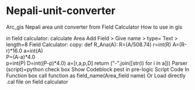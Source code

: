 # Nepali-unit-converter
Arc_gis Nepali area unit converter from Field Calculator
How to use in gis 

in field calculator:
calculate Area 
Add Field > Give name > type= Text >  length=8
Field Calculator:
copy:
def R_Ana(A):
    R=(A/508.74)
    r=int(R)
    A=(R-r)*16.0
    a=int(A)    
    P=(A-a)*4.0    
    p=int(P)
    D=int((P-p)*4.0)
    a=[r,a,p,D]
    return ("-".join([str(i) for i in a]))
Parser (script)=python
check box Show Codeblock
pest in pre-logic Script Code
In Function box call function as field_name(Area_field name)
Or
Load directly .cal file on field calculator
